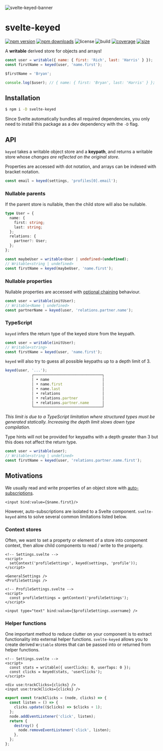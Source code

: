 ![svelte-keyed-banner](https://user-images.githubusercontent.com/42545742/145455110-0d90603a-5fb3-453a-a9ea-7c4e3b443913.png)

# svelte-keyed

[![npm version](http://img.shields.io/npm/v/svelte-keyed.svg)](https://www.npmjs.com/package/svelte-keyed)
[![npm downloads](https://img.shields.io/npm/dm/svelte-keyed.svg)](https://www.npmjs.com/package/svelte-keyed)
![license](https://img.shields.io/npm/l/svelte-keyed)
![build](https://img.shields.io/github/workflow/status/bryanmylee/svelte-keyed/publish)
[![coverage](https://coveralls.io/repos/github/bryanmylee/svelte-keyed/badge.svg?branch=main)](https://coveralls.io/github/bryanmylee/svelte-keyed?branch=main)
[![size](https://img.shields.io/bundlephobia/min/svelte-keyed)](https://bundlephobia.com/result?p=svelte-keyed)

A **writable** derived store for objects and arrays!

```js
const user = writable({ name: { first: 'Rich', last: 'Harris' } });
const firstName = keyed(user, 'name.first');

$firstName = 'Bryan';

console.log($user); // { name: { first: 'Bryan', last: 'Harris' } };
```

## Installation

```bash
$ npm i -D svelte-keyed
```

Since Svelte automatically bundles all required dependencies, you only need to install this package as a dev dependency with the `-D` flag.

## API

`keyed` takes a writable object store and a **keypath**, and returns a writable store whose _changes are reflected on the original store_.

Properties are accessed with dot notation, and arrays can be indexed with bracket notation.

```js
const email = keyed(settings, 'profiles[0].email');
```

### Nullable parents

If the parent store is nullable, then the child store will also be nullable.

```ts
type User = {
  name: {
    first: string;
    last: string;
  };
  relations: {
    partner?: User;
  };
};

const maybeUser = writable<User | undefined>(undefined);
// Writable<string | undefined>
const firstName = keyed(maybeUser, 'name.first');
```

### Nullable properties

Nullable properties are accessed with [optional chaining](https://developer.mozilla.org/en-US/docs/Web/JavaScript/Reference/Operators/Optional_chaining) behaviour.

```ts
const user = writable(initUser);
// Writable<Name | undefined>
const partnerName = keyed(user, 'relations.partner.name');
```

### TypeScript

`keyed` infers the return type of the keyed store from the keypath.

```ts
const user = writable(initUser);
// Writable<string>
const firstName = keyed(user, 'name.first');
```

`keyed` will also try to guess all possible keypaths up to a depth limit of 3.

```ts
keyed(user, '...');
            ┌───────────────────────────────┐
            │ • name                        │
            │ • name.first                  │
            │ • name.last                   │
            │ • relations                   │
            │ • relations.partner           │
            │ • relations.partner.name      │
            └───────────────────────────────┘
```

_This limit is due to a TypeScript limitation where structured types must be generated statically. Increasing the depth limit slows down type compilation._

Type hints will not be provided for keypaths with a depth greater than 3 but this does not affect the return type.

```ts
const user = writable(user);
// Writable<string | undefined>
const firstName = keyed(user, 'relations.partner.name.first');
```

## Motivations

We usually read and write properties of an object store with [auto-subscriptions](https://svelte.dev/tutorial/auto-subscriptions).

```svelte
<input bind:value={$name.first}/>
```

However, auto-subscriptions are isolated to a Svelte component. `svelte-keyed` aims to solve several common limitations listed below.

### Context stores

Often, we want to set a property or element of a store into component context, then allow child components to read / write to the property.

```svelte
<!-- Settings.svelte -->
<script>
  setContext('profileSettings', keyed(settings, 'profile'));
</script>

<GeneralSettings />
<ProfileSettings />
```

```svelte
<!-- ProfileSettings.svelte -->
<script>
  const profileSettings = getContext('profileSettings');
</script>

<input type="text" bind:value={$profileSettings.username} />
```

### Helper functions

One important method to reduce clutter on your component is to extract functionality into external helper functions. `svelte-keyed` allows you to create derived `Writable` stores that can be passed into or returned from helper functions.

```svelte
<!-- Settings.svelte -->
<script>
  const stats = writable({ userClicks: 0, userTaps: 0 });
  const clicks = keyed(stats, 'userClicks');
</script>

<div use:trackClicks={clicks} />
<input use:trackClicks={clicks} />
```

```js
export const trackClicks = (node, clicks) => {
  const listen = () => {
    clicks.update(($clicks) => $clicks + 1);
  };
  node.addEventListener('click', listen);
  return {
    destroy() {
      node.removeEventListener('click', listen);
    },
  };
};
```
